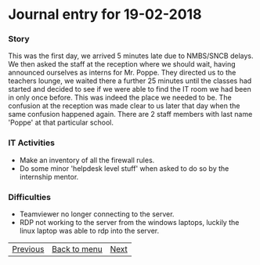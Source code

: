 # Journal entry for 19-02-2018

### Story

This was the first day, we arrived 5 minutes late due to NMBS/SNCB delays.
We then asked the staff at the reception where we should wait, having announced ourselves as interns for Mr. Poppe.
They directed us to the teachers lounge, we waited there a further 25 minutes until the classes had started and decided to see if we were able to find the IT room we had been in only once before.
This was indeed the place we needed to be. The confusion at the reception was made clear to us later that day when the same confusion happened again.
There are 2 staff members with last name 'Poppe' at that particular school.

### IT Activities

- Make an inventory of all the firewall rules.
- Do some minor 'helpdesk level stuff' when asked to do so by the internship mentor.

### Difficulties

- Teamviewer no longer connecting to the server.
- RDP not working to the server from the windows laptops, luckily the linux laptop was able to rdp into the server.

<table><tr><td><a href="#">Previous</a></td><td><a href="../README.md">Back to menu</a></td><td><a href="20-02.md">Next</a></td></tr></th></table>
